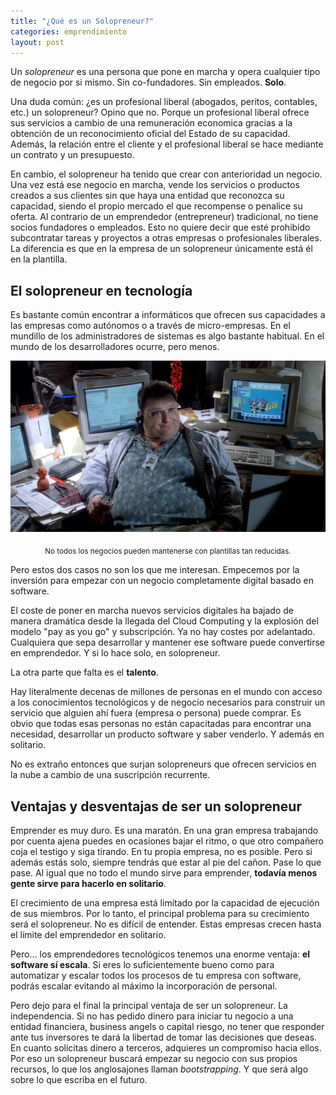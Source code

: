 ```yaml
---
title: "¿Qué es un Solopreneur?"
categories: emprendimiento
layout: post
---
```


Un *solopreneur* es una persona que pone en marcha y opera cualquier tipo de negocio por si mismo. Sin co-fundadores. Sin empleados. **Solo**. 

Una duda común: ¿es un profesional liberal (abogados, peritos, contables, etc.) un solopreneur? Opino que no. Porque un profesional liberal ofrece sus servicios a cambio de una remuneración economica gracias a la obtención de un reconocimiento oficial del Estado de su capacidad. Además, la relación entre el cliente y el profesional liberal se hace mediante un contrato y un presupuesto.

En cambio, el solopreneur ha tenido que crear con anterioridad un negocio. Una vez está ese negocio en marcha, vende los servicios o productos creados a sus clientes sin que haya una entidad que reconozca su capacidad, siendo el propio mercado el que recompense o penalice su oferta. Al contrario de un emprendedor (entrepreneur) tradicional, no tiene socios fundadores o empleados. Esto no quiere decir que esté prohibido subcontratar tareas y proyectos a otras empresas o profesionales liberales. La diferencia es que en la empresa de un solopreneur únicamente está él en la plantilla.

## El solopreneur en tecnología

Es bastante común encontrar a informáticos que ofrecen sus capacidades a las empresas como autónomos o a través de micro-empresas. En el mundillo de los administradores de sistemas es algo bastante habitual. En el mundo de los desarrolladores ocurre, pero menos.

![Jurassic Park](/assets/jurassicpark.png)<center><sub>No todos los negocios pueden mantenerse con plantillas tan reducidas.</sub></center>



Pero estos dos casos no son los que me interesan. Empecemos por la inversión para empezar con un negocio completamente digital basado en software.

El coste de poner en marcha nuevos servicios digitales ha bajado de manera dramática desde la llegada del Cloud Computing y la explosión del modelo "pay as you go" y subscripción. Ya no hay costes por adelantado. Cualquiera que sepa desarrollar y mantener ese software puede convertirse en emprendedor. Y si lo hace solo, en solopreneur.

La otra parte que falta es el **talento**. 

Hay literalmente decenas de millones de personas en el mundo con acceso a los conocimientos tecnológicos y de negocio necesarios para construir un servicio que alguien ahí fuera (empresa o persona) puede comprar. Es obvio que todas esas personas no están capacitadas para encontrar una necesidad, desarrollar un producto software y saber venderlo. Y además en solitario. 

No es extraño entonces que surjan solopreneurs que ofrecen servicios en la nube a cambio de una suscripción recurrente. 

## Ventajas y desventajas de ser un solopreneur

Emprender es muy duro. Es una maratón. En una gran empresa trabajando por cuenta ajena puedes en ocasiones bajar el ritmo, o que otro compañero coja el testigo y siga tirando. En tu propia empresa, no es posible. Pero si además estás solo, siempre tendrás que estar al pie del cañon. Pase lo que pase. Al igual que no todo el mundo sirve para emprender, **todavía menos gente sirve para hacerlo en solitario**.

El crecimiento de una empresa está limitado por la capacidad de ejecución de sus miembros. Por lo tanto, el principal problema para su crecimiento será el solopreneur. No es difícil de entender. Estas empresas crecen hasta el límite del emprendedor en solitario.

Pero... los emprendedores tecnológicos tenemos una enorme ventaja: **el software sí escala**. Si eres lo suficientemente bueno como para automatizar y escalar todos los procesos de tu empresa con software, podrás escalar evitando al máximo la incorporación de personal.

Pero dejo para el final la principal ventaja de ser un solopreneur. La independencia. Si no has pedido dinero para iniciar tu negocio a una entidad financiera, business angels o capital riesgo, no tener que responder ante tus inversores te dará la libertad de tomar las decisiones que deseas. En cuanto solicitas dinero a terceros, adquieres un compromiso hacia ellos. Por eso un solopreneur buscará empezar su negocio con sus propios recursos, lo que los anglosajones llaman *bootstrapping*. Y que será algo sobre lo que escriba en el futuro.
